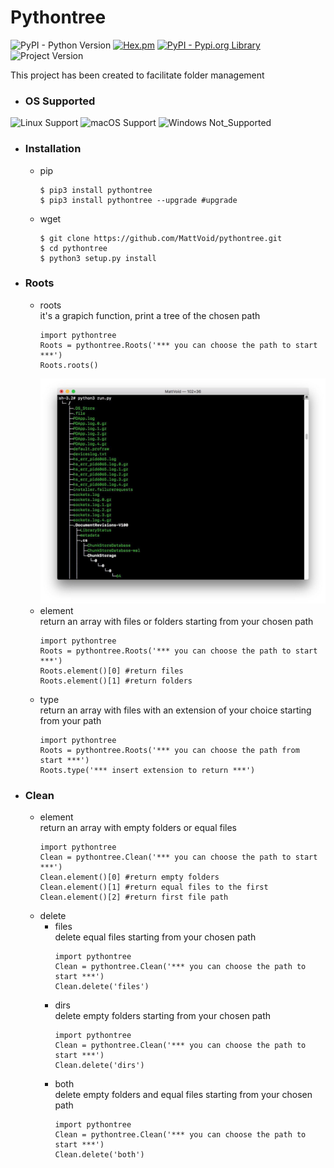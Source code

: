 # Pythontree

![PyPI - Python Version](https://img.shields.io/badge/Python-<=_3.4-blue.svg)
[![Hex.pm](https://img.shields.io/badge/license-Apache_2.0-blue.svg)](https://github.com/MattVoid/pythontree/blob/master/LICENSE.md)
[![PyPI - Pypi.org Library](https://img.shields.io/badge/pypi-pythontree-brightgreen.svg)](https://pypi.org/search/?q=pythontree)
![Project Version](https://img.shields.io/badge/version-1.4.5-lightgrey.svg)
	

This project has been created to facilitate folder management

* ### OS Supported ###

![Linux Support](https://img.shields.io/badge/Linux-Support-brightgreen.svg)
![macOS Support](https://img.shields.io/badge/macOS-Support-brightgreen.svg) 
![Windows Not_Supported](https://img.shields.io/badge/Windows-Not_Supported-red.svg)

* ### Installation ###
	* pip
		```
		$ pip3 install pythontree
		$ pip3 install pythontree --upgrade #upgrade
		```
	* wget
		```
		$ git clone https://github.com/MattVoid/pythontree.git
		$ cd pythontree
		$ python3 setup.py install
		```
* ### Roots ###
	* roots </br>
		it's a grapich function, print a tree of the chosen path
		```
		import pythontree
		Roots = pythontree.Roots('*** you can choose the path to start ***')
		Roots.roots()
		```
		![Alt text](https://raw.githubusercontent.com/MattVoid/pythontree/master/img/roots.jpg?raw=true)
	* element </br>
		return an array with files or folders starting from your chosen path
		```
		import pythontree
		Roots = pythontree.Roots('*** you can choose the path to start ***')
		Roots.element()[0] #return files
		Roots.element()[1] #return folders
		```
	* type </br>
		return an array with files with an extension of your choice starting from your path
		```
		import pythontree
		Roots = pythontree.Roots('*** you can choose the path from start ***')
		Roots.type('*** insert extension to return ***')
		```
* ### Clean ###
  	* element </br>
		return an array with empty folders or equal files
		```
		import pythontree
		Clean = pythontree.Clean('*** you can choose the path to start ***')
		Clean.element()[0] #return empty folders
		Clean.element()[1] #return equal files to the first
		Clean.element()[2] #return first file path
		```
	* delete
		* files </br>
			delete equal files starting from your chosen path
			```
			import pythontree
			Clean = pythontree.Clean('*** you can choose the path to start ***')
			Clean.delete('files')
			```
		* dirs </br>
			delete empty folders starting from your chosen path
			```
			import pythontree
			Clean = pythontree.Clean('*** you can choose the path to start ***')
			Clean.delete('dirs')
			```
		* both </br>
			delete empty folders and equal files starting from your chosen path
			```
			import pythontree
			Clean = pythontree.Clean('*** you can choose the path to start ***')
			Clean.delete('both')
			```
